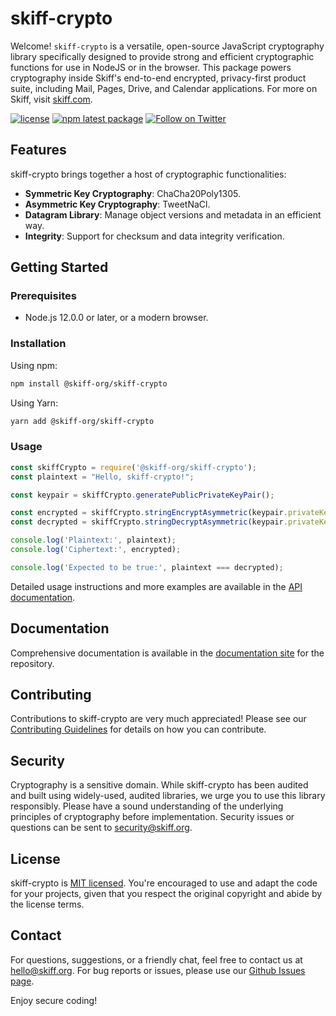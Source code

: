 # skiff-crypto

Welcome! `skiff-crypto` is a versatile, open-source JavaScript cryptography library specifically designed to provide strong and efficient cryptographic functions for use in NodeJS or in the browser. This package powers cryptography inside Skiff's end-to-end encrypted, privacy-first product suite, including Mail, Pages, Drive, and Calendar applications. For more on Skiff, visit [skiff.com](https://skiff.com).

[![license](https://img.shields.io/badge/license-MIT-blue.svg)](./LICENSE.txt)
[![npm latest package](https://img.shields.io/npm/v/@skiff-org/skiff-crypto/latest.svg)](https://www.npmjs.com/package/@skiff-org/skiff-crypto)
[![Follow on Twitter](https://img.shields.io/twitter/follow/Skiff_hq.svg?label=follow+Skiff)](https://twitter.com/skiffprivacy)

## Features

skiff-crypto brings together a host of cryptographic functionalities:

- **Symmetric Key Cryptography**: ChaCha20Poly1305.
- **Asymmetric Key Cryptography**: TweetNaCl.
- **Datagram Library**: Manage object versions and metadata in an efficient way.
- **Integrity**: Support for checksum and data integrity verification.

## Getting Started

### Prerequisites

- Node.js 12.0.0 or later, or a modern browser.

### Installation

Using npm:

```bash
npm install @skiff-org/skiff-crypto
```

Using Yarn:

```bash
yarn add @skiff-org/skiff-crypto
```

### Usage

```javascript
const skiffCrypto = require('@skiff-org/skiff-crypto');
const plaintext = "Hello, skiff-crypto!";

const keypair = skiffCrypto.generatePublicPrivateKeyPair();

const encrypted = skiffCrypto.stringEncryptAsymmetric(keypair.privateKey, { key: keypair.publicKey }, plaintext);
const decrypted = skiffCrypto.stringDecryptAsymmetric(keypair.privateKey, { key: keypair.publicKey }, encrypted);

console.log('Plaintext:', plaintext);
console.log('Ciphertext:', encrypted);

console.log('Expected to be true:', plaintext === decrypted);
```

Detailed usage instructions and more examples are available in the [API documentation](https://skiff.com/crypto).

## Documentation

Comprehensive documentation is available in the [documentation site](https://skiff.com/crypto) for the repository.

## Contributing

Contributions to skiff-crypto are very much appreciated! Please see our [Contributing Guidelines](./CONTRIBUTING.md) for details on how you can contribute.

## Security

Cryptography is a sensitive domain. While skiff-crypto has been audited and built using widely-used, audited libraries, we urge you to use this library responsibly. Please have a sound understanding of the underlying principles of cryptography before implementation. Security issues or questions can be sent to [security@skiff.org](mailto:security@skiff.org).

## License

skiff-crypto is [MIT licensed](./LICENSE.txt). You're encouraged to use and adapt the code for your projects, given that you respect the original copyright and abide by the license terms.

## Contact

For questions, suggestions, or a friendly chat, feel free to contact us at [hello@skiff.org](mailto:hello@skiff-crypto.org). For bug reports or issues, please use our [Github Issues page](https://github.com/skiff-org/skiff-apps/issues).

Enjoy secure coding!
